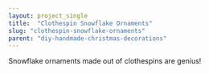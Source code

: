 ```yaml
---
layout: project_single
title:  "Clothespin Snowflake Ornaments"
slug: "clothespin-snowflake-ornaments"
parent: "diy-handmade-christmas-decorations"
---
```

Snowflake ornaments made out of clothespins are genius!